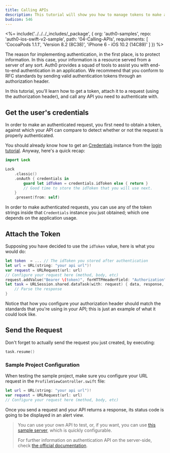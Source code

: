 ```yaml
---
title: Calling APIs
description: This tutorial will show you how to manage tokens to make authenticated API calls, using NSURLSession.
budicon: 546
---
```


<%= include('../../../_includes/_package', {
  org: 'auth0-samples',
  repo: 'auth0-ios-swift-v2-sample',
  path: '04-Calling-APIs',
  requirements: [
    'CocoaPods 1.1.1',
    'Version 8.2 (8C38)',
    'iPhone 6 - iOS 10.2 (14C89)'
  ]
}) %>

The reason for implementing authentication, in the first place, is to protect information. In this case, your information is a resource served from a server of any sort. Auth0 provides a squad of tools to assist you with end-to-end authentication in an application. We recommend that you conform to RFC standards by sending valid authentication tokens through an authorization header.

In this tutorial, you'll learn how to get a token, attach it to a request (using the authorization header), and call any API you need to authenticate with.

## Get the user's credentials

In order to make an authenticated request, you first need to obtain a token, against which your API can compare to detect whether or not the request is properly authenticated.

You should already know how to get an [Credentials](https://github.com/auth0/Auth0.swift/blob/master/Auth0/Credentials.swift) instance from the [login tutorial](/quickstart/native/ios-swift/01-login). Anyway, here's a quick recap:

```swift
import Lock
```

```swift
Lock
    .classic()
    .onAuth { credentials in
        guard let idToken = credentials.idToken else { return }
        // Good time to store the idToken that you will use next.
    }
    .present(from: self)
```

In order to make authenticated requests, you can use any of the token strings inside that `Credentials` instance you just obtained; which one depends on the application usage.

## Attach the Token

Supposing you have decided to use the `idToken` value, here is what you would do:

```swift
let token  = ... // The idToken you stored after authentication
let url = URL(string: "your api url")!
var request = URLRequest(url: url)
// Configure your request here (method, body, etc)
request.addValue("Bearer \(token)", forHTTPHeaderField: "Authorization")
let task = URLSession.shared.dataTask(with: request) { data, response, error in
    // Parse the response
}
```

Notice that how you configure your authorization header should match the standards that you're using in your API; this is just an example of what it could look like.

## Send the Request

Don't forget to actually send the request you just created, by executing:

```swift
task.resume()
```

### Sample Project Configuration

When testing the sample project, make sure you configure your URL request in the `ProfileViewController.swift` file:

```swift
let url = URL(string: "your api url")!
var request = URLRequest(url: url)
// Configure your request here (method, body, etc)
```

Once you send a request and your API returns a response, its status code is going to be displayed in an alert view.

> You can use your own API to test, or, if you want, you can use [this sample server](https://github.com/auth0-samples/auth0-angularjs2-systemjs-sample/tree/master/Server), which is quickly configurable.
>
> For further information on authentication API on the server-side, check [the official documentation](/api/authentication).
